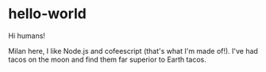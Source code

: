 # hello-world

Hi humans!

Milan here, I like Node.js and cofeescript (that's what I'm made of!).
I've had tacos on the moon and find them far superior to Earth tacos.
